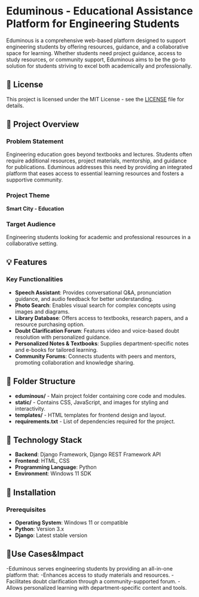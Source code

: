 # Eduminous - Educational Assistance Platform for Engineering Students

Eduminous is a comprehensive web-based platform designed to support engineering students by offering resources, guidance, and a collaborative space for learning. Whether students need project guidance, access to study resources, or community support, Eduminous aims to be the go-to solution for students striving to excel both academically and professionally.

## 📜 License
This project is licensed under the MIT License - see the [LICENSE](LICENSE) file for details.

## 📜 Project Overview

### Problem Statement
Engineering education goes beyond textbooks and lectures. Students often require additional resources, project materials, mentorship, and guidance for publications. Eduminous addresses this need by providing an integrated platform that eases access to essential learning resources and fosters a supportive community.

### Project Theme
**Smart City - Education**

### Target Audience
Engineering students looking for academic and professional resources in a collaborative setting.

## 💡 Features

### Key Functionalities

- **Speech Assistant**: Provides conversational Q&A, pronunciation guidance, and audio feedback for better understanding.
- **Photo Search**: Enables visual search for complex concepts using images and diagrams.
- **Library Database**: Offers access to textbooks, research papers, and a resource purchasing option.
- **Doubt Clarification Forum**: Features video and voice-based doubt resolution with personalized guidance.
- **Personalized Notes & Textbooks**: Supplies department-specific notes and e-books for tailored learning.
- **Community Forums**: Connects students with peers and mentors, promoting collaboration and knowledge sharing.

## 📂 Folder Structure

- **eduminous/** - Main project folder containing core code and modules.
- **static/** - Contains CSS, JavaScript, and images for styling and interactivity.
- **templates/** - HTML templates for frontend design and layout.
- **requirements.txt** - List of dependencies required for the project.

## 📐 Technology Stack

- **Backend**: Django Framework, Django REST Framework API
- **Frontend**: HTML, CSS
- **Programming Language**: Python
- **Environment**: Windows 11 SDK

## 🚀 Installation

### Prerequisites

- **Operating System**: Windows 11 or compatible
- **Python**: Version 3.x
- **Django**: Latest stable version

## 💼Use Cases&Impact
-Eduminous serves engineering students by providing an all-in-one platform that:
-Enhances access to study materials and resources.
-Facilitates doubt clarification through a community-supported forum.
-Allows personalized learning with department-specific content and tools.
 
